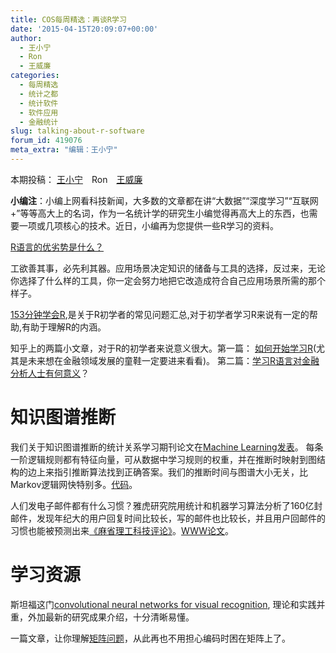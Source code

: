 ```yaml
---
title: COS每周精选：再谈R学习
date: '2015-04-15T20:09:07+00:00'
author:
  - 王小宁
  - Ron
  - 王威廉
categories:
  - 每周精选
  - 统计之都
  - 统计软件
  - 软件应用
  - 金融统计
slug: talking-about-r-software
forum_id: 419076
meta_extra: "编辑：王小宁"
---
```


本期投稿： [王小宁](http://weibo.com/wangxiaoningtongxue/profile?rightmod=1&wvr=6&mod=personinfo)　Ron　[王威廉](http://weibo.com/u/1657470871?from=feed&loc=avatar)

**小编注**：小编上网看科技新闻，大多数的文章都在讲“大数据”“深度学习”“互联网+”等等高大上的名词，作为一名统计学的研究生小编觉得再高大上的东西，也需要一项或几项核心的技术。近日，小编再为您提供一些R学习的资料。

[R语言的优劣势是什么？](http://www.thebigdata.cn/QiTa/13973.html)

工欲善其事，必先利其器。应用场景决定知识的储备与工具的选择，反过来，无论你选择了什么样的工具，你一定会努力地把它改造成符合自己应用场景所需的那个样子。

<!--more-->

[153分钟学会R](http://cran.r-project.org/doc/contrib/Liu-FAQ.pdf),是关于R初学者的常见问题汇总,对于初学者学习R来说有一定的帮助,有助于理解R的内涵。

知乎上的两篇小文章，对于R的初学者来说意义很大。第一篇： [如何开始学习R](http://www.zhihu.com/question/21654166)(尤其是未来想在金融领域发展的童鞋一定要进来看看)。 第二篇：[学习R语言对金融分析人士有何意义](http://www.zhihu.com/question/21030722)？

# 知识图谱推断

我们关于知识图谱推断的统计关系学习期刊论文在[Machine Learning发表](http://www.cs.cmu.edu/~yww/papers/ProPPR_MLJ_sub.pdf)。 每条一阶逻辑规则都有特征向量，可从数据中学习规则的权重，并在推断时映射到图结构的边上来指引推断算法找到正确答案。我们的推断时间与图谱大小无关，比Markov逻辑网快特别多。[代码](%20https://github.com/TeamCohen/ProPPR)。

人们发电子邮件都有什么习惯？雅虎研究院用统计和机器学习算法分析了160亿封邮件，发现年纪大的用户回复时间比较长，写的邮件也比较长，并且用户回邮件的习惯也能被预测出来[《麻省理工科技评论》](http://www.technologyreview.com/view/536586/machine-learning-algorithm-mines-16-billion-e-mails/)。[WWW论文](http://arxiv.org/pdf/1504.00704v1.pdf)。

# 学习资源

斯坦福这门[convolutional neural networks for visual recognition](http://cs231n.stanford.edu/syllabus.html), 理论和实践并重，外加最新的研究成果介绍，十分清晰易懂。

一篇文章，让你理解[矩阵问题](http://www.52cs.org/?p=175)，从此再也不用担心编码时困在矩阵上了。
